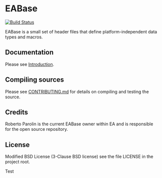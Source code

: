 # EABase

[![Build Status](https://travis-ci.org/electronicarts/EABase.svg?branch=master)](https://travis-ci.org/electronicarts/EABase)

EABase is a small set of header files that define platform-independent data types and macros.


## Documentation

Please see [Introduction](doc/EABase.html).


## Compiling sources

Please see [CONTRIBUTING.md](CONTRIBUTING.md) for details on compiling and testing the source.


## Credits

Roberto Parolin is the current EABase owner within EA and is responsible for the open source repository.


## License

Modified BSD License (3-Clause BSD license) see the file LICENSE in the project root.

Test
